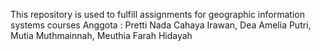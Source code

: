 This repository is used to fulfill assignments for geographic information systems courses
Anggota : Pretti Nada Cahaya Irawan, Dea Amelia Putri, Mutia Muthmainnah, Meuthia Farah Hidayah
